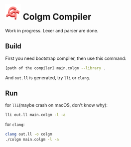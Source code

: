 # <img src="../doc/colgm.svg" height="50px"/> Colgm Compiler

Work in progress. Lexer and parser are done.

## Build

First you need bootstrap compiler, then use this command:

```bash
[path of the compiler] main.colgm --library .
```

And `out.ll` is generated, try `lli` or `clang`.

## Run

for `lli`(maybe crash on macOS, don't know why):

```bash
lli out.ll main.colgm -l -a
```

for `clang`:

```bash
clang out.ll -o colgm
./colgm main.colgm -l -a
```
